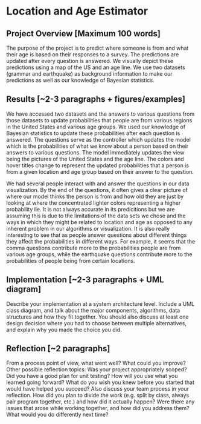 # Location and Age Estimator

## Project Overview [Maximum 100 words]
The purpose of the project is to predict where someone is from and what their age is based on their responses to a survey. The predictions are updated after every question is answered. We visually depict these predictions using a map of the US and an age line. We use two datasets (grammar and earthquake) as background information to make our predictions as well as our knowledge of Bayesian statistics.


## Results [~2-3 paragraphs + figures/examples]
We have accessed two datasets and the answers to various questions from those datasets to update probabilities that people are from various regions in the United States and various age groups. We used our knowledge of Bayesian statistics to update these probabilities after each question is answered. The questions serve as the controller which updates the model which is the probabilities of what we know about a person based on their answers to various questions. The model immediately updates the view being the pictures of the United States and the age line. The colors and hover titles change to represent the updated probabilities that a person is from a given location and age group based on their answer to the question.

We had several people interact with and answer the questions in our data visualization. By the end of the questions, it often gives a clear picture of where our model thinks the person is from and how old they are just by looking at where the concentrated lighter colors representing a higher probability lie. It is not always accurate in its predicitions but we are assuming this is due to the limitations of the data sets we chose and the ways in which they might be related to location and age as opposed to any inherent problem in our algorithms or visualization. It is also really interesting to see that as people answer questions about different things they affect the probabilities in different ways. For example, it seems that the comma questions contribute more to the probabilities people are from various age groups, while the earthquake questions contribute more to the probabilities of people being from certain locations. 


## Implementation [~2-3 paragraphs + UML diagram]
Describe your implementation at a system architecture level. Include a UML class diagram, and talk about the major components, algorithms, data structures and how they fit together. You should also discuss at least one design decision where you had to choose between multiple alternatives, and explain why you made the choice you did.


## Reflection [~2 paragraphs]
From a process point of view, what went well? What could you improve? Other possible reflection topics: Was your project appropriately scoped? Did you have a good plan for unit testing? How will you use what you learned going forward? What do you wish you knew before you started that would have helped you succeed?
Also discuss your team process in your reflection. How did you plan to divide the work (e.g. split by class, always pair program together, etc.) and how did it actually happen? Were there any issues that arose while working together, and how did you address them? What would you do differently next time?


